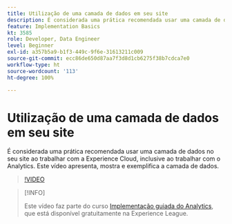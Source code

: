 ```yaml
---
title: Utilização de uma camada de dados em seu site
description: É considerada uma prática recomendada usar uma camada de dados em seu site ao trabalhar com a Experience Cloud, inclusive ao trabalhar com o Adobe Analytics. Este vídeo apresenta, mostra e exemplifica a camada de dados.
feature: Implementation Basics
kt: 3585
role: Developer, Data Engineer
level: Beginner
exl-id: a357b5a9-b1f3-449c-9f6e-31613211c009
source-git-commit: ecc86de650d87aa7f3d8d1cb6275f38b7cdca7e0
workflow-type: ht
source-wordcount: '113'
ht-degree: 100%

---
```


# Utilização de uma camada de dados em seu site

É considerada uma prática recomendada usar uma camada de dados no seu site ao trabalhar com a Experience Cloud, inclusive ao trabalhar com o Analytics. Este vídeo apresenta, mostra e exemplifica a camada de dados.

>[!VIDEO](https://video.tv.adobe.com/v/28775/?quality=12&learn=on)

>[!INFO]
>
> Este vídeo faz parte do curso [Implementação guiada do Analytics](https://experienceleague.adobe.com/?recommended=Analytics-D-1-2019.1), que está disponível gratuitamente na Experience League.

